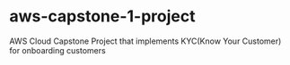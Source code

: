 # aws-capstone-1-project
AWS Cloud Capstone Project that implements KYC(Know Your Customer) for onboarding customers
